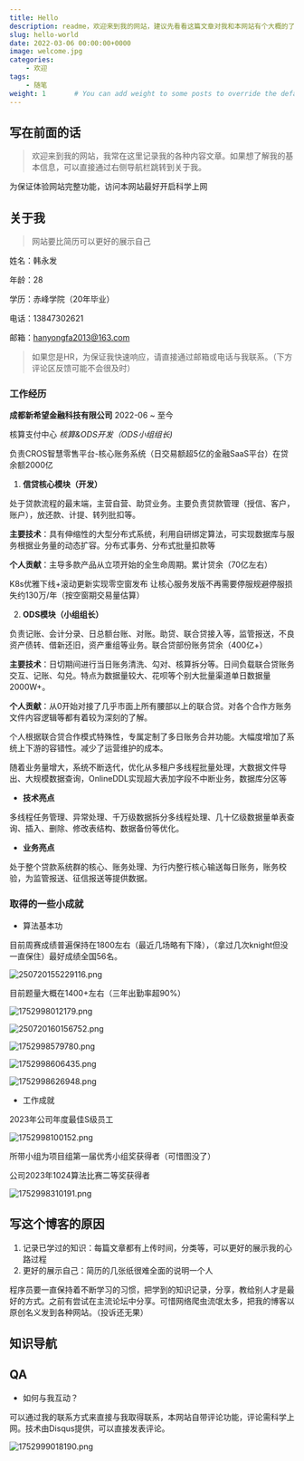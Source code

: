 ```yaml
---
title: Hello
description: readme，欢迎来到我的网站，建议先看看这篇文章对我和本网站有个大概的了解。
slug: hello-world
date: 2022-03-06 00:00:00+0000
image: welcome.jpg
categories:
    - 欢迎
tags:
    - 随笔
weight: 1       # You can add weight to some posts to override the default sorting (date descending)
---
```






## 写在前面的话



>  欢迎来到我的网站，我常在这里记录我的各种内容文章。如果想了解我的基本信息，可以直接通过右侧导航栏跳转到关于我。

为保证体验网站完整功能，访问本网站最好开启科学上网

## 关于我

> 网站要比简历可以更好的展示自己

姓名：韩永发

年龄：28

学历：赤峰学院（20年毕业）

电话：13847302621

邮箱：hanyongfa2013@163.com

> 如果您是HR，为保证我快速响应，请直接通过邮箱或电话与我联系。（下方评论区反馈可能不会很及时）



### 工作经历

**成都新希望金融科技有限公司** 2022-06 ~ 至今

核算支付中心 *核算&ODS开发（ODS小组组长)*

负责CROS智慧零售平台-核心账务系统（日交易额超5亿的金融SaaS平台）在贷余额2000亿

1. **信贷核心模块（开发）**

处于贷款流程的最末端，主营自营、助贷业务。主要负责贷款管理（授信、客户，账户），放还款、计提、转列批扣等。

**主要技术**：具有伸缩性的大型分布式系统，利用自研绑定算法，可实现数据库与服务根据业务量的动态扩容。分布式事务、分布式批量扣款等

**个人贡献**：主导多款产品从立项开始的全生命周期。累计贷余（70亿左右）

K8s优雅下线+滚动更新实现零空窗发布 让核心服务发版不再需要停服规避停服损失约130万/年（按空窗期交易量估算）

2. **ODS模块（小组组长）**

负责记账、会计分录、日总额台账、对账。助贷、联合贷接入等，监管报送，不良资产债转、借新还旧，资产重组等业务。联合贷部份账务贷余（400亿+）

**主要技术**：日切期间进行当日账务清洗、勾对、核算拆分等。日间负载联合贷账务交互、记账、勾兑。特点为数据量较大、花呗等个别大批量渠道单日数据量2000W+。

**个人贡献**：从0开始对接了几乎市面上所有腰部以上的联合贷。对各个合作方账务文件内容逻辑等都有着较为深刻的了解。

个人根据联合贷合作模式特殊性，专属定制了多日账务合并功能。大幅度增加了系统上下游的容错性。减少了运营维护的成本。

随着业务量增大，系统不断迭代，优化从多租户多线程批量处理，大数据文件导出、大规模数据查询，OnlineDDL实现超大表加字段不中断业务，数据库分区等

- **技术亮点**

多线程任务管理、异常处理、千万级数据拆分多线程处理、几十亿级数据量单表查询、插入、删除、修改表结构、数据备份等优化。

- **业务亮点**

处于整个贷款系统群的核心、账务处理、为行内整行核心输送每日账务，账务校验，为监管报送、征信报送等提供数据。



### 取得的一些小成就

- 算法基本功

目前周赛成绩普遍保持在1800左右（最近几场略有下降），（拿过几次knight但没一直保住）最好成绩全国56名。

![250720155229116.png](https://fastly.jsdelivr.net/gh/thecoolboyhan/th_blogs@main/image/2025-07/250720155229116_1752997949162.png)

目前题量大概在1400+左右（三年出勤率超90%）

![1752998012179.png](https://fastly.jsdelivr.net/gh/thecoolboyhan/th_blogs@main/image/2025-07/1752998012179_1752998012205.png)



![250720160156752.png](https://fastly.jsdelivr.net/gh/thecoolboyhan/th_blogs@main/image/2025-07/250720160156752_1752998516773.png)

![1752998579780.png](https://fastly.jsdelivr.net/gh/thecoolboyhan/th_blogs@main/image/2025-07/1752998579780_1752998579805.png)

![1752998606435.png](https://fastly.jsdelivr.net/gh/thecoolboyhan/th_blogs@main/image/2025-07/1752998606435_1752998606456.png)

![1752998626948.png](https://fastly.jsdelivr.net/gh/thecoolboyhan/th_blogs@main/image/2025-07/1752998626948_1752998626973.png)



- 工作成就

2023年公司年度最佳S级员工

![1752998100152.png](https://fastly.jsdelivr.net/gh/thecoolboyhan/th_blogs@main/image/2025-07/1752998100152_1752998100179.png)



所带小组为项目组第一届优秀小组奖获得者（可惜图没了）

公司2023年1024算法比赛二等奖获得者

![1752998310191.png](https://fastly.jsdelivr.net/gh/thecoolboyhan/th_blogs@main/image/2025-07/1752998310191_1752998310218.png)





## 写这个博客的原因

1. 记录已学过的知识：每篇文章都有上传时间，分类等，可以更好的展示我的心路过程
2. 更好的展示自己：简历的几张纸很难全面的说明一个人



程序员要一直保持着不断学习的习惯，把学到的知识记录，分享，教给别人才是最好的方式。之前有尝试在主流论坛中分享。可惜网络爬虫流氓太多，把我的博客以原创名义发到各种网站。（投诉还无果）



## 知识导航







## QA

- 如何与我互动？

可以通过我的联系方式来直接与我取得联系，本网站自带评论功能，评论需科学上网。技术由Disqus提供，可以直接发表评论。

![1752999018190.png](https://fastly.jsdelivr.net/gh/thecoolboyhan/th_blogs@main/image/2025-07/1752999018190_1752999018207.png)
